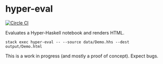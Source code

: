 hyper-eval
=====

[![Circle CI](https://circleci.com/gh/ejconlon/hyper-eval.svg?style=svg)](https://circleci.com/gh/ejconlon/hyper-eval)

Evaluates a Hyper-Haskell notebook and renders HTML.

    stack exec hyper-eval -- --source data/Demo.hhs --dest output/Demo.html

This is a work in progress (and mostly a proof of concept). Expect bugs.

